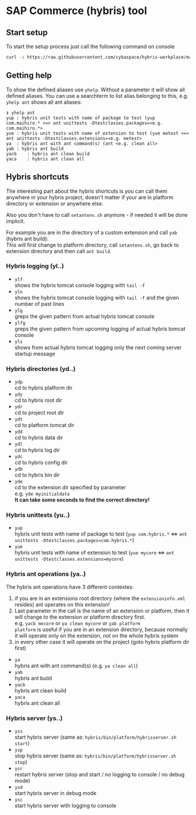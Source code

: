 # SAP Commerce (hybris) tool

## Start setup
To start the setup process just call the following command on console
```bash
curl -s https://raw.githubusercontent.com/cybaspace/hybris-workplace/main/setup |bash
```

## Getting help
To show the defined aliases use `yhelp`.
Without a parameter it will show all defined aliases.
You can use a searchterm to list alias belonging to this, e.g. `yhelp ant` shows all ant aliases:
```
❯ yhelp ant
yup	: hybris unit tests with name of package to test (yup com.maihiro.* <=> ant unittests -Dtestclasses.packages=<e.g. com.maihiro.*>
yue	: hybris unit tests with name of extension to test (yue metest <=> ant unittests -Dtestclasses.extensions=<e.g. metest>
ya	: hybris ant with ant command(s) (ant <e.g. clean all>
yab	: hybris ant build
yacb	: hybris ant clean build
yaca	: hybris ant clean all
```
## Hybris shortcuts
The interesting part about the hybris shortcuts is you can call them anywhere in your hybris project, doesn't matter if your are in platform directory or extension or anywhere else.

Also you don't have to call `setantenv.sh` anymore - if needed it will be done implicit.

For example you are in the directory of a custom extension and call `yab` (hybris ant build):   
This will first change to platform directory, call `setantenv.sh`, go back to extension directory and then call `ant build`.

### Hybris logging (yl..)
* `ylf`  
  shows the hybris tomcat console logging with `tail -f`
* `yln`  
  shows the hybris tomcat console logging with `tail -f` and the given number of past lines
* `ylg`  
  greps the given pattern from actual hybris tomcat console
* `ylfg`  
  greps the given pattern from upcoming logging of actual hybris tomcat console
* `yls`   
  shows from actual hybris tomcat logging only the next coming server startup message


### Hybris directories (yd..)
* `ydp`  
  cd to hybris platform dir
* `ydy`  
  cd to hybris root dir
* `ydr`  
  cd to project root dir
* `ydt`  
  cd to platform tomcat dir
* `ydd`  
  cd to hybris data dir
* `ydl`  
  cd to hybris log dir
* `ydc`  
  cd to hybris config dir
* `ydb`  
  cd to hybris bin dir
* `yde`  
  cd to the extension dir specified by parameter  
  e.g. `yde myinitialdata`  
  **It can take some seconds to find the correct directory!**


### Hybris unittests (yu..)
* `yup`  
  hybris unit tests with name of package to test (`yup com.hybris.*` <=> `ant unittests -Dtestclasses.packages=com.hybris.*`)
* `yue`  
  hybris unit tests with name of extension to test (`yue mycore` <=> `ant unittests -Dtestclasses.extensions=mycore`)

### Hybris ant operations (ya..)
The hybris ant operations have 3 different contextes:
1. if you are in an extensions root directory (where the `extensioninfo.xml` resides) ant operates on this extension!
1. Last parameter in the call is the name of an extension or platform, then it will change to the extension or platform directory first.  
   e.g. `yacb mecore` or `ya clean mycore` or `yab platform`  
   `platform` is useful if you are in an extension directory, because normally it will operate only on the extension, not on the whole hybris system
1. in every other case it will operate on the project (goto hybris platform dir first)
* `ya`  
  hybris ant with ant command(s) (e.g. `ya clean all`)
* `yab`  
  hybris ant build
* `yacb`  
  hybris ant clean build
* `yaca`  
  hybris ant clean all

### Hybris server (ys..)
* `yss`  
  start hybris server (same as: `hybris/bin/platform/hybrisserver.sh start`)
* `ysp`  
  stop hybris server (same as: `hybris/bin/platform/hybrisserver.sh stop`)
* `ysr`  
  restart hybris server (stop and start / no logging to console / no debug mode)
* `ysd`  
  start hybris server in debug mode
* `ysc`  
  start hybris server with logging to console
